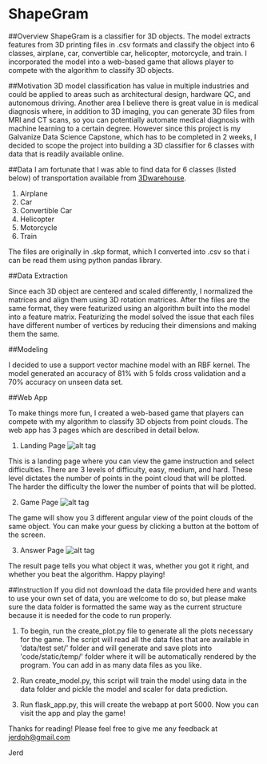 # ShapeGram
##Overview
ShapeGram is a classifier for 3D objects. The model extracts features from 3D printing files in .csv formats and classify the object into 6 classes, airplane, car, convertible car, helicopter, motorcycle, and train. I incorporated the model into a web-based game that allows player to compete with the algorithm to classify 3D objects.

##Motivation
3D model classification has value in multiple industries and could be applied to areas such as architectural design, hardware QC, 
and autonomous driving. Another area I believe there is great value in is medical diagnosis where, in addition to 3D imaging, you can generate 3D files from MRI and CT scans, so you can potentially automate medical diagnosis with machine learning to a certain degree. 
However since this project is my Galvanize Data Science Capstone, which has to be completed in 2 weeks, I decided to scope the project into building a 3D classifier for 6 classes with data that is readily available online.

##Data 
I am fortunate that I was able to find data for 6 classes (listed below) of transportation available from [3Dwarehouse](https://3dwarehouse.sketchup.com/?hl=en).

1. Airplane
2. Car
3. Convertible Car
4. Helicopter
5. Motorcycle
6. Train

The files are originally in .skp format, which I converted into .csv so that i can be read them using python pandas library. 

##Data Extraction

Since each 3D object are centered and scaled differently, I normalized the matrices and align them using 3D rotation matrices.
After the files are the same format, they were featurized using an algorithm built into the model into a feature matrix. Featurizing the model solved the issue that each files have different number of vertices by reducing their dimensions and making them the same.

##Modeling

I decided to use a support vector machine model with an RBF kernel. The model generated an accuracy of 81% with 5 folds cross validation and a 70% accuracy on unseen data set.

##Web App

To make things more fun, I created a web-based game that players can compete with my algorithm to classify 3D objects from point clouds. The web app has 3 pages which are described in detail below.

1. Landing Page
![alt tag](https://raw.github.com/jerdph/ShapeGram/master/img/home_page.png)

This is a landing page where you can view the game instruction and select difficulties. There are 3 levels of difficulty, easy, medium, and hard. These level dictates the number of points in the point cloud that will be plotted. The harder the difficulty the lower the number of points that will be plotted.

2. Game Page
![alt tag](https://raw.github.com/jerdph/ShapeGram/master/img/game_page.png)

The game will show you 3 different angular view of the point clouds of the same object. You can make your guess by clicking a button at the bottom of the screen.

3. Answer Page
![alt tag](https://raw.github.com/jerdph/ShapeGram/master/img/result_page.png)

The result page tells you what object it was, whether you got it right, and whether you beat the algorithm. Happy playing!


##Instruction
If you did not download the data file provided here and wants to use your own set of data, you are welcome to do so, but please make sure the data folder is formatted the same way as the current structure because it is needed for the code to run properly.

1. To begin, run the create_plot.py file to generate all the plots necessary for the game. The script will read all the data files that are available in 'data/test set/' folder and will generate and save plots into 'code/static/temp/' folder where it will be automatically rendered by the program. You can add in as many data files as you like. 

2. Run create_model.py, this script will train the model using data in the data folder and pickle the model and scaler for data prediction.

3. Run flask_app.py, this will create the webapp at port 5000. Now you can visit the app and play the game!

Thanks for reading! Please feel free to give me any feedback at jerdph@gmail.com

Jerd
